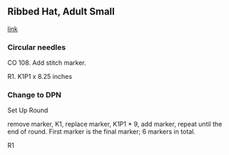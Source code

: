 ## Ribbed Hat, Adult Small
[link](https://www.purlsoho.com/create/2019/01/30/classic-ribbed-hat/)

### Circular needles

CO 108. Add stitch marker.

R1. K1P1 x 8.25 inches

### Change to DPN

Set Up Round

remove marker, K1, replace marker, K1P1 * 9, add marker, repeat until the end of round. First marker is the final marker; 6 markers in total.

R1 

